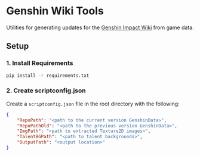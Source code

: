 # Genshin Wiki Tools
Utilities for generating updates for the [Genshin Impact Wiki](https://genshin-impact.fandom.com) from game data.

## Setup
### 1. Install Requirements
```bash
pip install -r requirements.txt
```
### 2. Create scriptconfig.json
Create a ``scriptconfig.json`` file in the root directory with the following:
```json
{
    "RepoPath": "<path to the current version GenshinData>",
    "RepoPathOld": "<path to the previous version GenshinData>",
    "ImgPath": "<path to extracted Texture2D images>",
    "TalentBGPath": "<path to talent backgrounds>",
    "OutputPath": "<output location>"
}
```